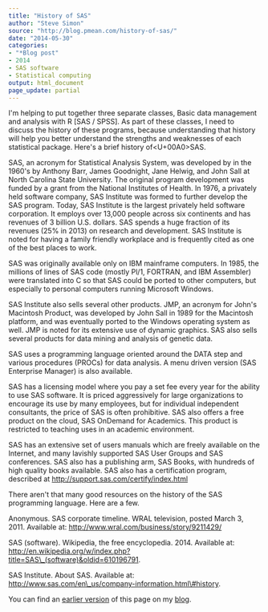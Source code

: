 ```yaml
---
title: "History of SAS"
author: "Steve Simon"
source: "http://blog.pmean.com/history-of-sas/"
date: "2014-05-30"
categories:
- "*Blog post"
- 2014
- SAS software
- Statistical computing
output: html_document
page_update: partial
---
```


I'm helping to put together three separate classes, Basic data
management and analysis with R \[SAS / SPSS\]. As part of these classes,
I need to discuss the history of these programs, because understanding
that history will help you better understand the strengths and
weaknesses of each statistical package. Here's a brief history
of<U+00A0>SAS.

<!---More--->

SAS, an acronym for Statistical Analysis System, was developed by in the
1960's by Anthony Barr, James Goodnight, Jane Helwig, and John Sall at
North Carolina State University. The original program development was
funded by a grant from the National Institutes of Health. In 1976, a
privately held software company, SAS Institute was formed to further
develop the SAS program. Today, SAS Institute is the largest privately
held software corporation. It employs over 13,000 people across six
continents and has revenues of 3 billion U.S. dollars. SAS spends a huge
fraction of its revenues (25% in 2013) on research and development. SAS
Institute is noted for having a family friendly workplace and is
frequently cited as one of the best places to work.

SAS was originally available only on IBM mainframe computers. In 1985,
the millions of lines of SAS code (mostly Pl/1, FORTRAN, and IBM
Assembler) were translated into C so that SAS could be ported to other
computers, but especially to personal computers running Microsoft
Windows.

SAS Institute also sells several other products. JMP, an acronym for
John's Macintosh Product, was developed by John Sall in 1989 for the
Macintosh platform, and was eventually ported to the Windows operating
system as well. JMP is noted for its extensive use of dynamic graphics.
SAS also sells several products for data mining and analysis of genetic
data.

SAS uses a programming language oriented around the DATA step and
various procedures (PROCs) for data analysis. A menu driven version (SAS
Enterprise Manager) is also available.

SAS has a licensing model where you pay a set fee every year for the
ability to use SAS software. It is priced aggressively for large
organizations to encourage its use by many employees, but for individual
independent consultants, the price of SAS is often prohibitive. SAS also
offers a free product on the cloud, SAS OnDemand for Academics. This
product is restricted to teaching uses in an academic environment.

SAS has an extensive set of users manuals which are freely available on
the Internet, and many lavishly supported SAS User Groups and SAS
conferences. SAS also has a publishing arm, SAS Books, with hundreds of
high quality books available. SAS also has a certification program,
described at <http://support.sas.com/certify/index.html>

There aren't that many good resources on the history of the SAS
programming language. Here are a few.

Anonymous. SAS corporate timeline. WRAL television, posted March 3,
2011. Available at: http://www.wral.com/business/story/9211429/

SAS (software). Wikipedia, the free encyclopedia. 2014. Available at:
http://en.wikipedia.org/w/index.php?title=SAS\_(software)&oldid=610196791.

SAS Institute. About SAS. Available at:
http://www.sas.com/en\_us/company-information.html\#history.

You can find an [earlier version][sim1] of this page on my [blog][sim2].

[sim1]: http://blog.pmean.com/history-of-sas/
[sim2]: http://blog.pmean.com
